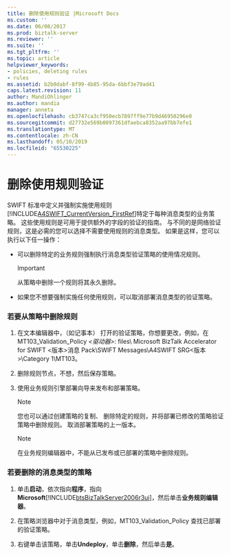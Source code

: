 ```yaml
---
title: 删除使用规则验证 |Microsoft Docs
ms.custom: ''
ms.date: 06/08/2017
ms.prod: biztalk-server
ms.reviewer: ''
ms.suite: ''
ms.tgt_pltfrm: ''
ms.topic: article
helpviewer_keywords:
- policies, deleting rules
- rules
ms.assetid: b2b0dabf-8f99-4b85-95da-6bbf3e79ad41
caps.latest.revision: 11
author: MandiOhlinger
ms.author: mandia
manager: anneta
ms.openlocfilehash: cb3747ca3cf950ecb7897ff9e77b9d46950296e0
ms.sourcegitcommit: d27732e569b0897361dfaebca8352aa97bb7efe1
ms.translationtype: MT
ms.contentlocale: zh-CN
ms.lasthandoff: 05/10/2019
ms.locfileid: "65530225"
---
```

# <a name="removing-usage-rule-validation"></a>删除使用规则验证
SWIFT 标准中定义并强制实施使用规则[!INCLUDE[A4SWIFT_CurrentVersion_FirstRef](../../includes/a4swift-currentversion-firstref-md.md)]特定于每种消息类型的业务策略。 这些使用规则是可用于提供额外的字段的验证的指南。 与不同的是网络验证规则，这是必需的您可以选择不需要使用规则的消息类型。 如果是这样，您可以执行以下任一操作：  

-   可以删除特定的业务规则强制执行消息类型验证策略的使用情况规则。  

    > [!IMPORTANT]
    >  从策略中删除一个规则将其永久删除。  

-   如果您不想要强制实施任何使用规则，可以取消部署消息类型的验证策略。  

### <a name="to-remove-a-rule-from-a-policy"></a>若要从策略中删除规则  

1.  在文本编辑器中，（如记事本） 打开的验证策略，你想要更改，例如，在 MT103_Validation_Policy *\<驱动器\>*: files\ Microsoft BizTalk Accelerator for SWIFT \<版本\>消息 Pack\SWIFT Messages\A4SWIFT SRG\<版本\>\Category 1\MT103。  

2.  删除规则节点，不想，然后保存策略。  

3.  使用业务规则引擎部署向导来发布和部署策略。  

    > [!NOTE]
    >  您也可以通过创建策略的复制、 删除特定的规则，并将部署已修改的策略验证策略中删除规则。 取消部署策略的上一版本。  

    > [!NOTE]
    >  在业务规则编辑器中，不能从已发布或已部署的策略中删除规则。  

### <a name="to-remove-the-policy-for-a-message-type"></a>若要删除的消息类型的策略  

1. 单击**启动**，依次指向**程序**，指向**Microsoft**[!INCLUDE[btsBizTalkServer2006r3ui](../../includes/btsbiztalkserver2006r3ui-md.md)]，然后单击**业务规则编辑器**。  

2. 在策略浏览器中对于消息类型，例如，MT103_Validation_Policy 查找已部署的验证策略。  

3. 右键单击该策略，单击**Undeploy**，单击**删除**，然后单击**是**。
